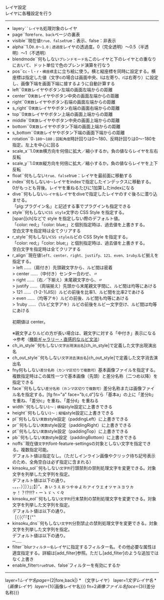 レイヤ設定  
レイヤに各種設定を行う

***
- layer`y``レイヤ名`処理対象のレイヤ
- page``fore`fore、back`ページの裏表
- visible``現在値`true、false`true：表示、false：非表示
- alpha``1.0`0.0〜1.0；透過度`レイヤの透過度。0（完全透明）〜0.5（半透明）〜1（不透明）
- blendmode``何もしない`ブレンドモード名`このレイヤと下のレイヤとの重なりにおいて、ドット単位で色のブレンド演算を行なう
- pos``c`c・l・r・横座標`主に立ち絵に使う。横と縦座標を同時に設定する。横座標は指定した値（文字cの場合は画面中央、lは左寄り、rは右寄り）に設定し、画像下端を画面下端に接するように自動計算する
- left``0`実数`レイヤやボタン左端の画面左端からの距離
- center``0`実数`レイヤやボタン中央の画面左端からの距離
- right``0`実数`レイヤやボタン右端の画面左端からの距離
- s_right``0`実数`レイヤやボタン右端の画面右端からの距離
- top``0`実数`レイヤやボタン上端の画面上端からの距離
- middle``0`実数`レイヤやボタン中央の画面上端からの距離
- bottom``0`実数`レイヤやボタン下端の画面上端からの距離
- s_bottom``0`実数`レイヤやボタン下端の画面下端からの距離
- rotation``0`-180〜180；回転角度`時計回りは0～180、反時計回りは0～-180を指定。左上を中心に回る
- scale_x``1.0`実数`横方向を何倍に拡大／縮小するか。負の値ならレイヤを左右反転
- scale_y``1.0`実数`縦方向を何倍に拡大／縮小するか。負の値ならレイヤを上下反転
- float``何もしない`true、false`true：レイヤを最前面に移動する
- index``何もしない`0〜`レイヤをindexで指定したインデックスに移動する。<br/>0がもっとも背後。レイヤを重ねるたびに1加算したindexになる
- dive``何もしない`レイヤ名`レイヤをdiveで指定したレイヤのすぐ後ろに潜り込ませる。<br/>「plg:プラグイン名」と記述する事でプラグインも指定できる
- style``何もしない`CSS style`文字の CSS Style を指定する。<br/>[span][ch]などで style を指定しない際のデフォルト値。<br/>「color: red;」「color: blue;」と個別指定時は、過去値を上書きする。<br/>空白文字を指定時は全てクリアする
- r_style``何もしない`CSS style`ルビの CSS Style を指定する。<br/>「color: red;」「color: blue;」と個別指定時は、過去値を上書きする。<br/>空白文字を指定時は全てクリアする
- r_align``現在値`left、center、right、justify、121、even、1ruby`ルビ揃えを指定する。<br/>> left ……（肩付き）先頭親文字から、ルビ間は密着<br/>> center ……（中付き）センター合わせ、〃<br/>> right ……（右／下揃え）末尾親文字から、〃<br/>> justify ……（両端揃え）先頭から末尾親文字間に、ルビ間は均等にあける<br/>> 121 ……（1-2-1(JIS)）ルビの前後を比率1、ルビ間を比率2であける<br/>> even ……（均等アキ）ルビの前後、ルビ間も均等にあける<br/>> 1ruby ……（1ルビ文字アキ）ルビの前後をルビ一文字空け、ルビ間は均等にあける<br/><br/>初期値は center。<br/><br/>※親文字よりルビの方が長い場合は、親文字に対する「中付き」表示になる<br/>→参考（[機能ギャラリー・直感的なルビ文法](https://famibee.github.io/SKYNovel_gallery/index.html?cur=built_in_ruby)）
- ch_in_style``何もしない`文字出現演出名`[ch_in_style]で定義した文字出現演出名
- ch_out_style``何もしない`文字消去演出名`[ch_out_style]で定義した文字消去演出名
- fn`y`何もしない`差分名称（カンマ区切りで複数可）`基本画像ファイルを指定する。複数指定時はこの属性一つで基本画像（先頭）と差分名称（二つめ以降）を指定できる
- face``何もしない`差分名称（カンマ区切りで複数可）`差分名称または画像ファイル名を指定する。[fg fn="a" face="b,c,d"]なら「基本a」の上に「差分b」を重ね、「差分c」を重ね、「差分d」を重ねる
- width``何もしない`1〜；横幅`style設定に上書きできる
- height``何もしない`1〜；縦幅`style設定に上書きできる
- pl``何もしない`実数`style設定（paddingLeft）に上書きできる
- pr``何もしない`実数`style設定（paddingRight）に上書きできる
- pt``何もしない`実数`style設定（paddingTop）に上書きできる
- pb``何もしない`実数`style設定（paddingBottom）に上書きできる
- noffs``現在値`文字列`font-feature-settingsの対象としない文字を指定できる。複数指定可能。<br/>デフォルト値は指定なし。（ただしインライン画像やクリック待ち記号表示のため、全角空白は必ず指定に含まれる）
- kinsoku_sol``何もしない`文字列`行頭禁則の禁則処理文字を変更できる。対象文字を列挙した文字列を指定。<br/>デフォルト値は以下の通り。<br/>、。，．）］｝〉」』】〕”〟ぁぃぅぇぉっゃゅょゎァィゥェォッャュョヮヵヶ！？!?‼⁉・ーゝゞヽヾ々
- kinsoku_eol``何もしない`文字列`行末禁則の禁則処理文字を変更できる。対象文字を列挙した文字列を指定。<br/>デフォルト値は以下の通り。<br/>［（｛〈「『【〔“〝
- kinsoku_dns``何もしない`文字列`分割禁止の禁則処理文字を変更できる。対象文字を列挙した文字列を指定。<br/>デフォルト値は以下の通り。<br/>─‥…
- filter``blur`フィルター名`レイヤに指定するフィルター名。その他必要な属性は適宜指定する。詳細は[add_filter]参照。ただし[add_filter]のような追加ではなく上書き
- enable_filter`true`true、false`フィルターを有効にするか

***
layer=${1{{レイヤ名}}} page=${2|fore,back|}
*
（文字レイヤ）	layer=${1{{文字レイヤ名}}}
*
（画像レイヤ）	layer=${1{{画像レイヤ名}}} fn=${2{{画像ファイル名}}} face=${3{{差分名称}}}
